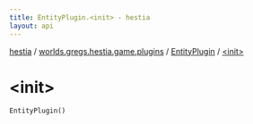 ```yaml
---
title: EntityPlugin.<init> - hestia
layout: api
---
```


<div class='api-docs-breadcrumbs'><a href="../../index.html">hestia</a> / <a href="../index.html">worlds.gregs.hestia.game.plugins</a> / <a href="index.html">EntityPlugin</a> / <a href="./-init-.html">&lt;init&gt;</a></div>

# &lt;init&gt;

<div class="signature"><code><span class="identifier">EntityPlugin</span><span class="symbol">(</span><span class="symbol">)</span></code></div>
